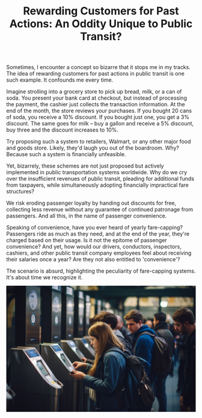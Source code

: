﻿---
title: 'Rewarding Customers for Past Actions: An Oddity Unique to Public Transit?'
featured: true
---

Sometimes, I encounter a concept so bizarre that it stops me in my tracks. The idea of rewarding customers for past actions in public transit is one such example. It confounds me every time.

Imagine strolling into a grocery store to pick up bread, milk, or a can of soda. You present your bank card at checkout, but instead of processing the payment, the cashier just collects the transaction information. At the end of the month, the store reviews your purchases. If you bought 20 cans of soda, you receive a 10% discount. If you bought just one, you get a 3% discount. The same goes for milk – buy a gallon and receive a 5% discount, buy three and the discount increases to 10%.

Try proposing such a system to retailers, Walmart, or any other major food and goods store. Likely, they'd laugh you out of the boardroom. Why? Because such a system is financially unfeasible.

Yet, bizarrely, these schemes are not just proposed but actively implemented in public transportation systems worldwide. Why do we cry over the insufficient revenues of public transit, pleading for additional funds from taxpayers, while simultaneously adopting financially impractical fare structures?

We risk eroding passenger loyalty by handing out discounts for free, collecting less revenue without any guarantee of continued patronage from passengers. And all this, in the name of passenger convenience.

Speaking of convenience, have you ever heard of yearly fare-capping? Passengers ride as much as they need, and at the end of the year, they're charged based on their usage. Is it not the epitome of passenger convenience? And yet, how would our drivers, conductors, inspectors, cashiers, and other public transit company employees feel about receiving their salaries once a year? Are they not also entitled to 'convenience'?

The scenario is absurd, highlighting the peculiarity of fare-capping systems. It's about time we recognize it.


![Public Transit Oddity](/images/20230714-pt-oddity.jpg)


